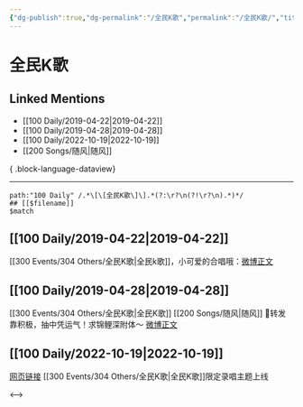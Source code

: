 ```yaml
---
{"dg-publish":true,"dg-permalink":"/全民K歌","permalink":"/全民K歌/","title":"全民K歌","tags":[null],"created":"2022-11-09T02:26:34.000+08:00","updated":"2023-04-10T16:59:14.000+08:00"}
---
```


# 全民K歌

## Linked Mentions
- [[100 Daily/2019-04-22\|2019-04-22]]
- [[100 Daily/2019-04-28\|2019-04-28]]
- [[100 Daily/2022-10-19\|2022-10-19]]
- [[200 Songs/随风\|随风]]

{ .block-language-dataview}

---

```expander
path:"100 Daily" /.*\[\[全民K歌\]\].*(?:\r?\n(?!\r?\n).*)*/
## [[$filename]]
$match
```
## [[100 Daily/2019-04-22\|2019-04-22]]
[[300 Events/304 Others/全民K歌\|全民k歌]]，小可爱的合唱哦：[微博正文](https://m.weibo.cn/6466290670/4363932934582700)
## [[100 Daily/2019-04-28\|2019-04-28]]
[[300 Events/304 Others/全民K歌\|全民K歌]] [[200 Songs/随风\|随风]]
🌿转发靠积极，抽中凭运气！求锦鲤深附体～
[微博正文](https://m.weibo.cn/6466290670/4366078068669047)
## [[100 Daily/2022-10-19\|2022-10-19]]
[网页链接](https://weibo.cn/sinaurl?u=https%3A%2F%2Fstatic-g7.kg.qq.com%2Fgtimg%2Fmusic%2Fcommon%2Fupload%2Fkgvisual%2FZY8-ij46B%2Findex.html) [[300 Events/304 Others/全民K歌\|全民K歌]]限定录唱主题上线

<-->
